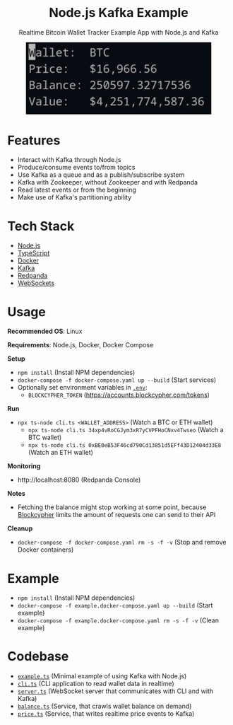 <div align="center">
  <!-- <a href="https://github.com/flolu/auth">
    <img width="100px" height="auto" src="./.github/thumbnail.png" />
  </a> -->
  <br>
  <h1>Node.js Kafka Example</h1>
  <p>Realtime Bitcoin Wallet Tracker Example App with Node.js and Kafka</p>
  <img width="420px" src="./.github/preview.gif" />
</div>

# Features

- Interact with Kafka through Node.js
- Produce/consume events to/from topics
- Use Kafka as a queue and as a publish/subscribe system
- Kafka with Zookeeper, without Zookeeper and with Redpanda
- Read latest events or from the beginning
- Make use of Kafka's partitioning ability

# Tech Stack

- [Node.js](https://nodejs.org)
- [TypeScript](https://www.typescriptlang.org)
- [Docker](https://www.docker.com)
- [Kafka](https://kafka.apache.org)
- [Redpanda](https://github.com/redpanda-data/redpanda)
- [WebSockets](https://github.com/websockets/ws)

# Usage

**Recommended OS**: Linux

**Requirements**: Node.js, Docker, Docker Compose

**Setup**

- `npm install` (Install NPM dependencies)
- `docker-compose -f docker-compose.yaml up --build` (Start services)
- Optionally set environment variables in [`.env`](.env):
  - `BLOCKCYPHER_TOKEN` (https://accounts.blockcypher.com/tokens)

**Run**

- `npx ts-node cli.ts <WALLET_ADDRESS>` (Watch a BTC or ETH wallet)
  - `npx ts-node cli.ts 34xp4vRoCGJym3xR7yCVPFHoCNxv4Twseo` (Watch a BTC wallet)
  - `npx ts-node cli.ts 0xBE0eB53F46cd790Cd13851d5EFf43D12404d33E8` (Watch an ETH wallet)

**Monitoring**

- http://localhost:8080 (Redpanda Console)

**Notes**

- Fetching the balance might stop working at some point, because [Blockcypher](https://www.blockcypher.com) limits the amount of requests one can send to their API

**Cleanup**

- `docker-compose -f docker-compose.yaml rm -s -f -v` (Stop and remove Docker containers)

# Example

- `npm install` (Install NPM dependencies)
- `docker-compose -f example.docker-compose.yaml up --build` (Start example)
- `docker-compose -f example.docker-compose.yaml rm -s -f -v` (Clean example)

# Codebase

- [`example.ts`](example.ts) (Minimal example of using Kafka with Node.js)
- [`cli.ts`](cli.ts) (CLI application to read wallet data in realtime)
- [`server.ts`](server.ts) (WebSocket server that communicates with CLI and with Kafka)
- [`balance.ts`](balance.ts) (Service, that crawls wallet balance on demand)
- [`price.ts`](price.ts) (Service, that writes realtime price events to Kafka)
